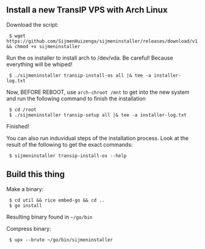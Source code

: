 ## Install a new TransIP VPS with Arch Linux

Download the script:
```
 $ wget https://github.com/SijmenHuizenga/sijmeninstaller/releases/download/v1.0/sijmeninstaller && chmod +x sijmeninstaller
```

Run the os installer to install arch to /dev/vda. Be careful! Because everything will be whiped!
```
 $ ./sijmeninstaller transip-install-os all |& tee -a installer-log.txt
```

Now, BEFORE REBOOT, use `arch-chroot /mnt` to get into the new system and run the following command to finish the installation
```
 $ cd /root
 $ ./sijmeninstaller transip-setup all |& tee -a installer-log.txt
```

Finished!

You can also run induvidual steps of the installation process. Look at the result of the following to get the exact commands:
```
 $ sijmeninstaller transip-install-os --help
```

## Build this thing

Make a binary:
```
 $ cd util && rice embed-go && cd ..
 $ go install
```
Resulting binary found in `~/go/bin`

Compress binary:
```
 $ upx --brute ~/go/bin/sijmeninstaller
```